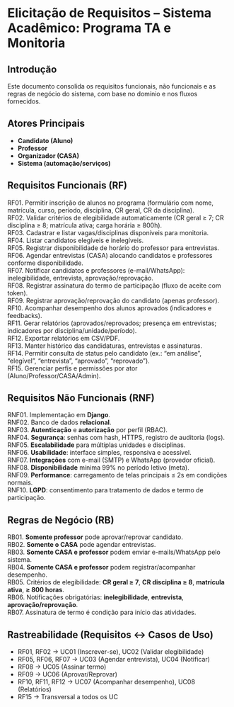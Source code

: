 # Elicitação de Requisitos – Sistema Acadêmico: Programa TA e Monitoria

## Introdução
Este documento consolida os requisitos funcionais, não funcionais e as regras de negócio do sistema, com base no domínio e nos fluxos fornecidos.

## Atores Principais
- **Candidato (Aluno)**
- **Professor**
- **Organizador (CASA)**
- **Sistema (automação/serviços)**

## Requisitos Funcionais (RF)
RF01. Permitir inscrição de alunos no programa (formulário com nome, matrícula, curso, período, disciplina, CR geral, CR da disciplina).  
RF02. Validar critérios de elegibilidade automaticamente (CR geral ≥ 7; CR disciplina ≥ 8; matrícula ativa; carga horária ≥ 800h).  
RF03. Cadastrar e listar vagas/disciplinas disponíveis para monitoria.  
RF04. Listar candidatos elegíveis e inelegíveis.  
RF05. Registrar disponibilidade de horário do professor para entrevistas.  
RF06. Agendar entrevistas (CASA) alocando candidatos e professores conforme disponibilidade.  
RF07. Notificar candidatos e professores (e-mail/WhatsApp): inelegibilidade, entrevista, aprovação/reprovação.  
RF08. Registrar assinatura do termo de participação (fluxo de aceite com token).  
RF09. Registrar aprovação/reprovação do candidato (apenas professor).  
RF10. Acompanhar desempenho dos alunos aprovados (indicadores e feedbacks).  
RF11. Gerar relatórios (aprovados/reprovados; presença em entrevistas; indicadores por disciplina/unidade/período).  
RF12. Exportar relatórios em CSV/PDF.  
RF13. Manter histórico das candidaturas, entrevistas e assinaturas.  
RF14. Permitir consulta de status pelo candidato (ex.: “em análise”, “elegível”, “entrevista”, “aprovado”, “reprovado”).  
RF15. Gerenciar perfis e permissões por ator (Aluno/Professor/CASA/Admin).  

## Requisitos Não Funcionais (RNF)
RNF01. Implementação em **Django**.  
RNF02. Banco de dados **relacional**.  
RNF03. **Autenticação** e **autorização** por perfil (RBAC).  
RNF04. **Segurança**: senhas com hash, HTTPS, registro de auditoria (logs).  
RNF05. **Escalabilidade** para múltiplas unidades e disciplinas.  
RNF06. **Usabilidade**: interface simples, responsiva e acessível.  
RNF07. **Integrações** com e-mail (SMTP) e WhatsApp (provedor oficial).  
RNF08. **Disponibilidade** mínima 99% no período letivo (meta).  
RNF09. **Performance**: carregamento de telas principais ≤ 2s em condições normais.  
RNF10. **LGPD**: consentimento para tratamento de dados e termo de participação.  

## Regras de Negócio (RB)
RB01. **Somente professor** pode aprovar/reprovar candidato.  
RB02. **Somente o CASA** pode agendar entrevistas.  
RB03. **Somente CASA e professor** podem enviar e-mails/WhatsApp pelo sistema.  
RB04. **Somente CASA e professor** podem registrar/acompanhar desempenho.  
RB05. Critérios de elegibilidade: **CR geral ≥ 7**, **CR disciplina ≥ 8**, **matrícula ativa**, **≥ 800 horas**.  
RB06. Notificações obrigatórias: **inelegibilidade**, **entrevista**, **aprovação/reprovação**.  
RB07. Assinatura de termo é condição para início das atividades.  

## Rastreabilidade (Requisitos ↔ Casos de Uso)
- RF01, RF02 → UC01 (Inscrever-se), UC02 (Validar elegibilidade)  
- RF05, RF06, RF07 → UC03 (Agendar entrevista), UC04 (Notificar)  
- RF08 → UC05 (Assinar termo)  
- RF09 → UC06 (Aprovar/Reprovar)  
- RF10, RF11, RF12 → UC07 (Acompanhar desempenho), UC08 (Relatórios)  
- RF15 → Transversal a todos os UC
